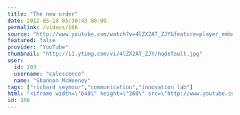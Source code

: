 ```yaml
---
title: "The new order"
date: 2012-05-18 05:30:43 00:00
permalink: /videos/166
source: "http://www.youtube.com/watch?v=4lZX2AT_ZJY&feature=player_embedded"
featured: false
provider: "YouTube"
thumbnail: "http://i1.ytimg.com/vi/4lZX2AT_ZJY/hqdefault.jpg"
user:
  id: 203
  username: "calescence"
  name: "Shannon McWeeney"
tags: ["richard seymour","communication","innovation lab"]
html: "<iframe width=\"640\" height=\"360\" src=\"http://www.youtube.com/embed/4lZX2AT_ZJY?wmode=transparent&fs=1&feature=oembed\" frameborder=\"0\" allowfullscreen></iframe>"
id: 166
---
```


